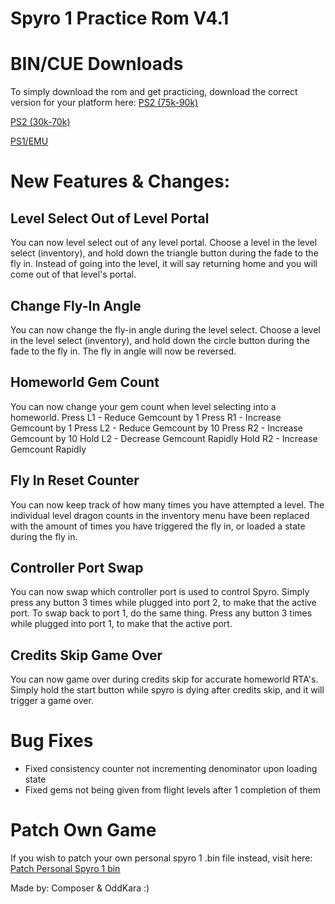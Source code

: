 # Spyro 1 Practice Rom V4.1

# BIN/CUE Downloads
To simply download the rom and get practicing, download the correct version for your platform here:
[PS2 (75k-90k)](https://github.com/C0mposer/Spyro-1-Practice-Rom/releases/download/fullrelease4.1/Spyro.1.Practice.Rom.PS2.Deckard.zip)
   
[PS2 (30k-70k)](https://github.com/C0mposer/Spyro-1-Practice-Rom/releases/download/fullrelease4.1/Spyro.1.Practice.Rom.PS2.IOP.zip)
   
[PS1/EMU](https://github.com/C0mposer/Spyro-1-Practice-Rom/releases/download/fullrelease4.1/Spyro.1.Practice.Rom.PS1.zip)

# New Features & Changes:

## Level Select Out of Level Portal
You can now level select out of any level portal. Choose a level in the level select (inventory), and hold down the triangle button during the fade to the fly in. Instead of going into the level, it will say returning home and you will come out of that level's portal.

## Change Fly-In Angle
You can now change the fly-in angle during the level select. Choose a level in the level select (inventory), and hold down the circle button during the fade to the fly in. The fly in angle will now be reversed.

## Homeworld Gem Count
You can now change your gem count when level selecting into a homeworld.
Press L1 - Reduce Gemcount by 1
Press R1 - Increase Gemcount by 1
Press L2 - Reduce Gemcount by 10
Press R2 - Increase Gemcount by 10
Hold L2 - Decrease Gemcount Rapidly
Hold R2 - Increase Gemcount Rapidly

## Fly In Reset Counter
You can now keep track of how many times you have attempted a level. The individual level dragon counts in the inventory menu have been replaced with the amount of times you have triggered the fly in, or loaded a state during the fly in.

## Controller Port Swap
You can now swap which controller port is used to control Spyro. Simply press any button 3 times while plugged into port 2, to make that the active port. 
To swap back to port 1, do the same thing. Press any button 3 times while plugged into port 1, to make that the active port.

## Credits Skip Game Over
You can now game over during credits skip for accurate homeworld RTA's. Simply hold the start button while spyro is dying after credits skip, and it will trigger a game over.

# Bug Fixes
- Fixed consistency counter not incrementing denominator upon loading state
- Fixed gems not being given from flight levels after 1 completion of them 

# Patch Own Game
If you wish to patch your own personal spyro 1 .bin file instead, visit here:
[Patch Personal Spyro 1 bin](https://c0mposer.github.io/Spyro-1-Practice-Rom/)

Made by: Composer & OddKara :)